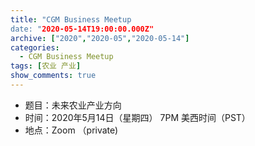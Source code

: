 ```yaml
---
title: "CGM Business Meetup
date: "2020-05-14T19:00:00.000Z"
archive: ["2020","2020-05","2020-05-14"]
categories:
  - CGM Business Meetup
tags: [农业 产业]
show_comments: true
---
```


- 题目：未来农业产业方向
- 时间：2020年5月14日（星期四） 7PM 美西时间（PST）
- 地点：Zoom （private)
